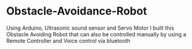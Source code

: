 # Obstacle-Avoidance-Robot
Using Arduino, Ultrasonic sound sensor and Servo Motor I built this Obstacle Avoiding Robot that can also be controlled manually by using a Remote Controller and Voice control via bluetooth
